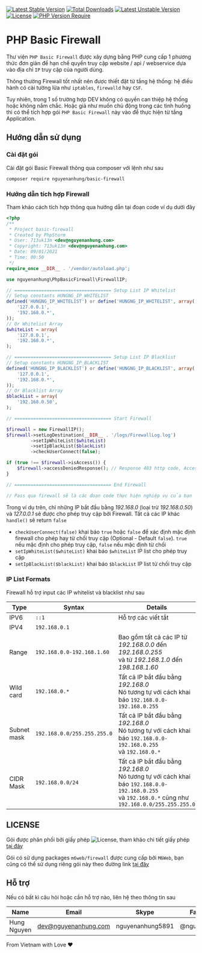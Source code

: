 [![Latest Stable Version](http://poser.pugx.org/nguyenanhung/basic-firewall/v)](https://packagist.org/packages/nguyenanhung/basic-firewall) [![Total Downloads](http://poser.pugx.org/nguyenanhung/basic-firewall/downloads)](https://packagist.org/packages/nguyenanhung/basic-firewall) [![Latest Unstable Version](http://poser.pugx.org/nguyenanhung/basic-firewall/v/unstable)](https://packagist.org/packages/nguyenanhung/basic-firewall) [![License](http://poser.pugx.org/nguyenanhung/basic-firewall/license)](https://packagist.org/packages/nguyenanhung/basic-firewall) [![PHP Version Require](http://poser.pugx.org/nguyenanhung/basic-firewall/require/php)](https://packagist.org/packages/nguyenanhung/basic-firewall)

# PHP Basic Firewall

Thư viện `PHP Basic Firewall` được xây dựng bằng PHP cung cấp 1 phương thức đơn giản để hạn chế quyền truy cập website / api / webservice dựa vào địa chỉ `IP` truy cập của người dùng.

Thông thường Firewall tốt nhất nên được thiết đặt từ tầng hệ thống: hệ điều hành có cài tường lửa như `iptables`, `firewalld` hay `CSF`.

Tuy nhiên, trong 1 số trường hợp DEV không có quyền can thiệp hệ thống hoặc không nắm chắc. Hoặc giả như muốn chủ động trong các tình huống thì có thể tích hợp gói `PHP Basic Firewall` này vào để thực hiện từ tầng Application.

## Hướng dẫn sử dụng

### Cài đặt gói

Cài đặt gói Basic Firewall thông qua composer với lệnh như sau

```shell
composer require nguyenanhung/basic-firewall
```

### Hướng dẫn tích hợp Firewall

Tham khảo cách tích hợp thông qua hướng dẫn tại đoạn code ví dụ dưới đây

```php
<?php
/**
 * Project basic-firewall
 * Created by PhpStorm
 * User: 713uk13m <dev@nguyenanhung.com>
 * Copyright: 713uk13m <dev@nguyenanhung.com>
 * Date: 09/01/2021
 * Time: 00:50
 */
require_once __DIR__ . '/vendor/autoload.php';

use nguyenanhung\PhpBasicFirewall\FirewallIP;

// ==================================== Setup List IP Whitelist
// Setup constants HUNGNG_IP_WHITELIST
defined('HUNGNG_IP_WHITELIST') or define('HUNGNG_IP_WHITELIST', array(
    '127.0.0.1',
    '192.168.0.*',
));
// Or Whitelist Array
$whiteList = array(
    '127.0.0.1',
    '192.168.0.*',
);

// ==================================== Setup List IP Blacklist
// Setup constants HUNGNG_IP_BLACKLIST
defined('HUNGNG_IP_BLACKLIST') or define('HUNGNG_IP_BLACKLIST', array(
    '127.0.0.1',
    '192.168.0.*',
));
// Or Blacklist Array
$blackList = array(
    '192.168.0.50',
);

// ==================================== Start Firewall

$firewall = new FirewallIP();
$firewall->setLogDestination(__DIR__ . '/logs/FirewallLog.log')
         ->setIpWhiteList($whiteList)
         ->setIpBlackList($blackList)
         ->checkUserConnect(false);

if (true !== $firewall->isAccess()) {
    $firewall->accessDeniedResponse(); // Response 403 http code, Access Denied message
}

// ==================================== End Firewall

// Pass qua firewall sẽ là các đoạn code thực hiện nghiệp vụ của bạn
```

Trong ví dụ trên, chỉ những IP bắt đầu bằng *192.168.0* (loại trừ *192.168.0.50*) và *127.0.0.1* sẽ được cho phép truy cập bởi Firewall. Tất cả các IP khác  `handle()` sẽ return `false`

* `checkUserConnect(false)` khai báo `true` hoặc `false` để xác định mặc định firewall cho phép hay từ chối truy cập (Optional - Default `false`). `true` nếu mặc định cho phép truy cập, `false` nếu mặc định từ chối
* `setIpWhiteList($whiteList)` khai báo `$whiteList` IP list cho phép truy cập
* `setIpBlackList($blackList)` khai báo `$blackList` IP list từ chối truy cập

### IP List Formats

Firewall hỗ trợ input các IP whitelist và blacklist như sau

Type | Syntax | Details
--- | --- | ---
IPV6|`::1`|Hỗ trợ các viết tắt
IPV4|`192.168.0.1`|
Range|`192.168.0.0-192.168.1.60`|Bao gồm tất cả các IP từ *192.168.0.0* đến *192.168.0.255*<br />và từ *192.168.1.0* đến *198.168.1.60*
Wild card|`192.168.0.*`|Tất cả IP bắt đầu bằng *192.168.0*<br />Nó tương tự với cách khai báo `192.168.0.0-192.168.0.255`
Subnet mask|`192.168.0.0/255.255.255.0`|Tất cả IP bắt đầu bằng *192.168.0*<br />Nó tương tự với cách khai báo `192.168.0.0-192.168.0.255` <br />và `192.168.0.*`
CIDR Mask|`192.168.0.0/24`|Tất cả IP bắt đầu bằng *192.168.0*<br />Nó tương tự với cách khai báo `192.168.0.0-192.168.0.255` <br /> và `192.168.0.*` cũng như `192.168.0.0/255.255.255.0`

## LICENSE

Gói được phân phối bởi giấy phép ![License](http://poser.pugx.org/nguyenanhung/basic-firewall/license), tham khảo chi tiết giấy phép [tại đây](https://github.com/nguyenanhung/basic-firewall/blob/main/LICENSE)

Gói có sử dụng packages `m6web/firewall` được cung cấp bởi `M6Web`, bạn cũng có thể sử dụng riêng gói này theo đường link [tại đây](https://packagist.org/packages/m6web/firewall)

## Hỗ trợ

Nếu có bất kì câu hỏi hoặc cần hỗ trợ nào, liên hệ theo thông tin sau

| Name        | Email                | Skype            | Facebook      |
| ----------- | -------------------- | ---------------- | ------------- |
| Hung Nguyen | dev@nguyenanhung.com | nguyenanhung5891 | @nguyenanhung |

From Vietnam with Love ❤️